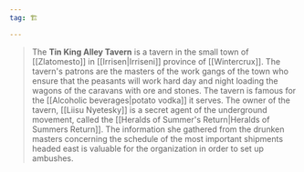 ```yaml
---
tag: 🏗️

---
```

> The **Tin King Alley Tavern** is a tavern in the small town of [[Zlatomesto]] in [[Irrisen|Irriseni]] province of [[Wintercrux]]. The tavern's patrons are the masters of the work gangs of the town who ensure that the peasants will work hard day and night loading the wagons of the caravans with ore and stones. The tavern is famous for the [[Alcoholic beverages|potato vodka]] it serves. The owner of the tavern, [[Liisu Nyetesky]] is a secret agent of the underground movement, called the [[Heralds of Summer's Return|Heralds of Summers Return]]. The information she gathered from the drunken masters concerning the schedule of the most important shipments headed east is valuable for the organization in order to set up ambushes.







